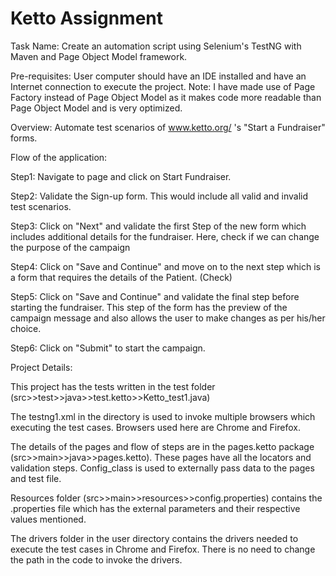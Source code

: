 # Ketto Assignment
Task Name: Create an automation script using Selenium's TestNG with Maven and Page Object Model framework.

Pre-requisites: User computer should have an IDE installed and have an Internet connection to execute the project.
Note: I have made use of Page Factory instead of Page Object Model as it makes code more readable than Page Object Model and is very optimized.

Overview:
Automate test scenarios of www.ketto.org/ 's "Start a Fundraiser" forms.

Flow of the application:

Step1: Navigate to page and click on Start Fundraiser.

Step2: Validate the Sign-up form. This would include all valid and invalid test scenarios.

Step3: Click on "Next" and validate the first Step of the new form which includes additional details for the fundraiser. Here, check if we can change the purpose of the campaign

Step4: Click on "Save and Continue" and move on to the next step which is a form that requires the details of the Patient. (Check)

Step5: Click on "Save and Continue" and validate the final step before starting the fundraiser. This step of the form has the preview of the campaign message and also allows the user to make changes as per his/her choice.

Step6: Click on "Submit" to start the campaign.

Project Details:

This project has the tests written in the test folder (src>>test>>java>>test.ketto>>Ketto_test1.java)

The testng1.xml in the directory is used to invoke multiple browsers which executing the test cases. Browsers used here are Chrome and Firefox.

The details of the pages and flow of steps are in the pages.ketto package (src>>main>>java>>pages.ketto). These pages have all the locators and validation steps. Config_class is used to externally pass data to the pages and test file.

Resources folder (src>>main>>resources>>config.properties) contains the .properties file which has the external parameters and their respective values mentioned.

The drivers folder in the user directory contains the drivers needed to execute the test cases in Chrome and Firefox. There is no need to change the path in the code to invoke the drivers.

